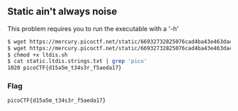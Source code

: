## Static ain't always noise

This problem requires you to run the executable with a '-h'

```bash
$ wget https://mercury.picoctf.net/static/66932732825076cad4ba43e463dae82f/static
$ wget https://mercury.picoctf.net/static/66932732825076cad4ba43e463dae82f/ltdis.sh
$ chmod +x ltdis.sh
$ cat static.ltdis.strings.txt | grep 'pico'
1020 picoCTF{d15a5m_t34s3r_f5aeda17}
```

### Flag
`picoCTF{d15a5m_t34s3r_f5aeda17}`
